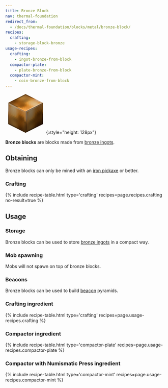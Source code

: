 ```yaml
---
title: Bronze Block
nav: thermal-foundation
redirect_from:
  - /docs/thermal-foundation/blocks/metal/bronze-block/
recipes:
  crafting:
    - storage-block-bronze
usage-recipes:
  crafting:
    - ingot-bronze-from-block
  compactor-plate:
    - plate-bronze-from-block
  compactor-mint:
    - coin-bronze-from-block
---
```


![Bronze block](/assets/images/thermal-foundation/storage-block-bronze.png){:style="height: 128px"}


**Bronze blocks** are blocks made from [bronze ingots](/docs/bronze-ingot/).


Obtaining
---------

Bronze blocks can only be mined with an [iron
pickaxe](https://minecraft.gamepedia.com/Pickaxe) or better.

### Crafting
{% include recipe-table.html type='crafting' recipes=page.recipes.crafting no-result=true %}


Usage
-----

### Storage
Bronze blocks can be used to store [bronze ingots](/docs/bronze-ingot/) in a
compact way.

### Mob spawning
Mobs will not spawn on top of bronze blocks.

### Beacons
Bronze blocks can be used to build
[beacon](https://minecraft.gamepedia.com/Beacon) pyramids.

### Crafting ingredient
{% include recipe-table.html type='crafting' recipes=page.usage-recipes.crafting %}

### Compactor ingredient
{% include recipe-table.html type='compactor-plate' recipes=page.usage-recipes.compactor-plate %}

### Compactor with Numismatic Press ingredient
{% include recipe-table.html type='compactor-mint' recipes=page.usage-recipes.compactor-mint %}
